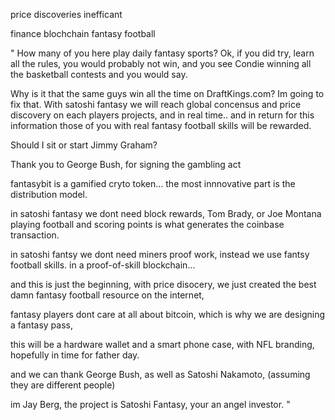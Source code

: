 price discoveries inefficant

finance
blochchain
fantasy football



"
How many of you here play daily fantasy sports? Ok, if you did try, learn all the rules,
you would probably not win, and you see Condie winning all the basketball contests and you would say.  

Why is it that the same guys win all the time on DraftKings.com? Im going to fix that. With satoshi fantasy we will reach global concensus and price discovery on each players projects, and in real time.. and in return for this information those of you with real fantasy football skills will be rewarded. 

Should I sit or start Jimmy Graham? 

Thank you to George Bush, for signing the gambling act

fantasybit is a gamified cryto token... the most innnovative part is the distribution model. 

in satoshi fantasy we dont need block rewards, Tom Brady, or Joe Montana playing football and scoring points is what generates the coinbase transaction. 

in satoshi fantsy we dont need miners proof work, instead we use fantsy football skills. in a proof-of-skill blockchain... 

and this is just the beginning, with price disocery, we just created the best damn fantasy football resource on the internet, 

fantasy players dont care at all about bitcoin, which is why we are designing a fantasy pass, 

this will be a hardware wallet and a smart phone case, with NFL branding, hopefully in time for father day. 

and we can thank George Bush, as well as Satoshi Nakamoto, (assuming they are different people)

im Jay Berg, the project is Satoshi Fantasy, your an angel investor. "
